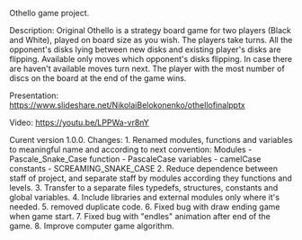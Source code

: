 Othello game project.

Description: 
	Original Othello is a strategy board game for two players (Black and White), played on board size as you wish.
	The players take turns. All the opponent's disks lying between new disks and existing player's disks are flipping. 
	Available only moves which opponent's disks flipping. In case there are haven't available moves turn next.
	The player with the most number of discs on the board at the end of the game wins. 


Presentation:
https://www.slideshare.net/NikolaiBelokonenko/othellofinalpptx

Video:
https://youtu.be/LPPWa-vr8nY

Curent version 1.0.0.
Changes: 
	1. Renamed modules, functions and variables to meaningful name and according to next convention:
		Modules		- Pascale_Snake_Case
		function	- PascaleCase
		variables	- camelCase
		constants	- SCREAMING_SNAKE_CASE
	2. Reduce dependence between staff of project, and separate staff by modules according they functions and levels. 
	3. Transfer to a separate files typedefs, structures, constants and global variables.
	4. Include libraries and external modules only where it's needed.
	5. removed duplicate code.
	6. Fixed bug with draw ending game when game start.
	7. Fixed bug with "endles" animation after end of the game.
	8. Improve computer game algorithm.
